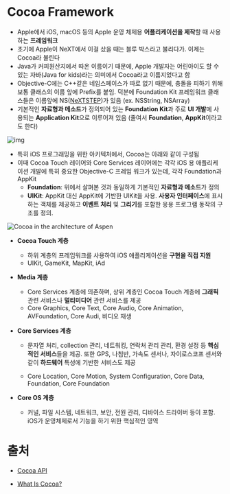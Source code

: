 # Cocoa Framework

- Apple에서 iOS, macOS 등의 Apple 운영 체제용 **어플리케이션을 제작**할 때 사용하는 **프레임워크**
- 초기에 Apple이 NeXT에서 이걸 샀을 때는 블루 박스라고 불리다가. 이제는 Cocoa라 불린다
- Java가 커피원산지에서 따온 이름이기 때문에, Apple 개발자는 어린아이도 할 수 있는 자바(Java for kids)라는 의미에서 Cocoa라고 이름지었다고 함
- Objective-C에는 C++같은 네임스페이스가 따로 없기 때문에, 충돌을 피하기 위해 보통 클래스의 이름 앞에 Prefix를 붙임. 덕분에 Foundation Kit 프레임워크 클래스들은 이름앞에 NS([NeXTSTEP](https://namu.wiki/w/NeXTSTEP))가 있음 (ex. NSString, NSArray) 
- 기본적인 **자료형과 메소드**가 정의되어 있는 **Foundation Kit**과 주로 **UI 개발**에 사용되는 **Application Kit**으로 이루어져 있음 (줄여서 **Foundation**, **AppKit**이라고도 한다)

![img](https://developer.apple.com/library/archive/documentation/Cocoa/Conceptual/CocoaFundamentals/Art/osx_architecture.jpg)



- 특히 iOS 프로그래밍을 위한 아키텍처에서, Cocoa는 아래와 같이 구성됨
- 이때 Cocoa Touch 레이어와 Core Services 레이어에는 각각 iOS 용 애플리케이션 개발에 특히 중요한 Objective-C 프레임 워크가 있는데, 각각 Foundation과 AppKit
  - **Foundation**: 위에서 살펴본 것과 동일하게 기본적인 **자료형과 메소드**가 정의
  - **UIKit**: AppKit 대신 AppKit에 기반한 UIKit을 사용. **사용자 인터페이스**에 표시하는 객체를 제공하고 **이벤트 처리** 및 **그리기**를 포함한 응용 프로그램 동작의 구조를 정의.

![Cocoa in the architecture of Aspen](https://developer.apple.com/library/archive/documentation/Cocoa/Conceptual/CocoaFundamentals/Art/architecture_stack.jpg)

- **Cocoa Touch 계층**
  - 하위 계층의 프레임워크를 사용하여 iOS 애플리케이션을 **구현을 직접 지원**
  - UIKit, GameKit, MapKit, iAd

- **Media 계층**
  - Core Services 계층에 의존하며, 상위 계층인 Cocoa Touch 계층에 **그래픽** 관련 서비스나 **멀티미디어** 관련 서비스를 제공
  - Core Graphics, Core Text, Core Audio, Core Animation, AVFoundation, Core Audi, 비디오 재생

- **Core Services 계층**

  - 문자열 처리, collection 관리, 네트워킹, 연락처 관리 관리, 환경 설정 등 **핵심적인 서비스**들을 제공. 또한 GPS, 나침반, 가속도 센서나, 자이로스코프 센서와 같이 **하드웨어** 특성에 기반한 서비스도 제공

  - Core Location, Core Motion, System Configuration, Core Data, Foundation, Core Foundation

- **Core OS 계층**
  - 커널, 파일 시스템, 네트워크, 보안, 전원 관리, 디바이스 드라이버 등이 포함. iOS가 운영체제로서 기능을 하기 위한 핵심적인 영역



# 출처

- [Cocoa API](https://namu.wiki/w/Cocoa%20API?from=Cocoa%28API%29)

- [What Is Cocoa?](https://developer.apple.com/library/archive/documentation/Cocoa/Conceptual/CocoaFundamentals/WhatIsCocoa/WhatIsCocoa.html)

  
